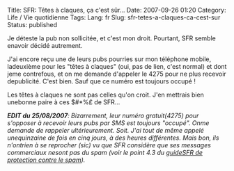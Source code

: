 Title: SFR: Têtes à claques, ça c'est sûr...
Date: 2007-09-26 01:20
Category: Life / Vie quotidienne
Tags:
Lang: fr
Slug: sfr-tetes-a-claques-ca-cest-sur
Status: published

Je déteste la pub non sollicitée, et c'est mon droit. Pourtant, SFR semble enavoir décidé autrement.  
  
J'ai encore reçu une de leurs pubs pourries sur mon téléphone mobile, ladeuxième pour les "têtes à claques" (oui, pas de lien, c'est normal) et dont jeme contrefous, et on me demande d'appeler le 4275 pour ne plus recevoir depublicité. C'est bien. Sauf que ce numéro est toujours occupé !  
  
Les têtes à claques ne sont pas celles qu'on croit. J'en mettrais bien unebonne paire à ces \$\#\*%£ de SFR...  
  
***EDIT du 25/08/2007**: Bizarrement, leur numéro gratuit(4275) pour s'opposer à recevoir leurs pubs par SMS est toujours "occupé". Onme demande de rappeler ultérieurement. Soit. J'ai tout de même appelé unequinzaine de fois en cinq jours, à des heures différentes. Mais bon, ils n'ontrien à se reprocher (sic) vu que SFR considère que ses messages commerciaux nesont pas du spam (voir le point 4.3 du [guideSFR de protection contre le spam](\%22http://www.sfr.fr/protection-enfance-spam/spam-mobile/protection-spam/\%22)).*
